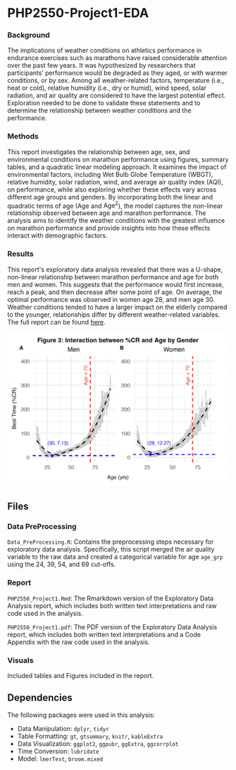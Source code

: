 # PHP2550-Project1-EDA

### Background

The implications of weather conditions on athletics performance in endurance exercises such as marathons have raised considerable attention over the past few years. It was hypothesized by researchers that participants’ performance would be degraded as they aged, or with warmer conditions, or by sex. Among all weather-related factors, temperature (i.e., heat or cold), relative humidity (i.e., dry or humid), wind speed, solar radiation, and air quality are considered to have the largest potential effect. Exploration needed to be done to validate these statements and to determine the relationship between weather conditions and the performance.

### Methods

This report investigates the relationship between age, sex, and environmental conditions on marathon performance using figures, summary tables, and a quadratic linear modeling approach. It examines the impact of environmental factors, including Wet Bulb Globe Temperature (WBGT), relative humidity, solar radiation, wind, and average air quality index (AQI), on performance, while also exploring whether these effects vary across different age groups and genders. By incorporating both the linear and quadratic terms of age (Age and $\text{Age}^2$), the model captures the non-linear relationship observed between age and marathon performance. The analysis aims to identify the weather conditions with the greatest influence on marathon performance and provide insights into how these effects interact with demographic factors.

### Results

This report's exploratory data analysis revealed that there was a U-shape, non-linear relationship between marathon performance and age for both men and women. This suggests that the performance would first increase, reach a peak, and then decrease after some point of age. On average, the optimal performance was observed in women age 28, and men age 30. Weather conditions tended to have a larger impact on the elderly compared to the younger, relationships differ by different weather-related variables. The full report can be found [here](Report/PHP2550_Project1.pdf).

![](Visuals/Age.png)

## Files
### Data PreProcessing
`Data_PreProcessing.R`: Contains the preprocessing steps necessary for exploratory data analysis. Specifically, this script merged the air quality variable to the raw data and created a categorical variable for age `age_grp` using the 24, 39, 54, and 69 cut-offs. 

### Report
`PHP2550_Project1.Rmd`: The Rmarkdown version of the Exploratory Data Analysis report, which includes both written text interpretations and raw code used in the analysis. 

`PHP2550_Project1.pdf`: The PDF version of the Exploratory Data Analysis report, which includes both written text interpretations and a Code Appendix with the raw code used in the analysis. 

### Visuals
Included tables and Figures included in the report.

## Dependencies

The following packages were used in this analysis: 

 - Data Manipulation: `dplyr`, `tidyr`
 - Table Formatting: `gt`, `gtsummary`, `knitr`, `kableExtra`
 - Data Visualization: `ggplot2`, `ggpubr`, `ggExtra`, `ggcorrplot`
 - Time Conversion: `lubridate`
 - Model: `lmerTest`, `broom.mixed`
 
